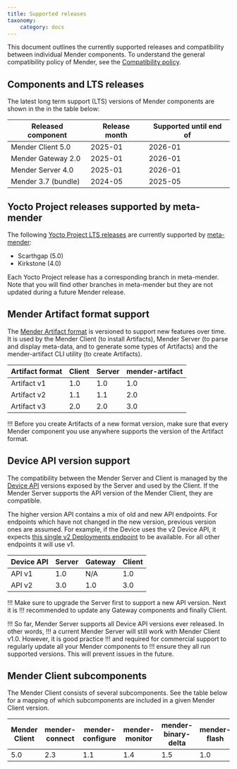 ```yaml
---
title: Supported releases
taxonomy:
    category: docs
---
```


This document outlines the currently supported releases and compatibility between
individual Mender components. To understand the general compatibility policy
of Mender, see the [Compatibility policy](../../02.Overview/15.Compatibility-policy/docs.md).


## Components and LTS releases

The latest long term support (LTS) versions of Mender components are shown in the
in the table below:

| Released component  | Release month | Supported until end of |
| ------------------- | ------------- | ---------------------- |
| Mender Client 5.0   | 2025-01       | 2026-01                |
| Mender Gateway 2.0  | 2025-01       | 2026-01                |
| Mender Server 4.0   | 2025-01       | 2026-01                |
| Mender 3.7 (bundle) | 2024-05       | 2025-05                |


## Yocto Project releases supported by meta-mender

The following [Yocto Project LTS releases](https://wiki.yoctoproject.org/wiki/Releases?target=_blank)
are currently supported by [meta-mender](https://github.com/mendersoftware/meta-mender?target=_blank):

* Scarthgap (5.0)
* Kirkstone (4.0)

Each Yocto Project release has a corresponding branch in meta-mender.
Note that you will find other branches in meta-mender but they are not
updated during a future Mender release.


## Mender Artifact format support

The [Mender Artifact format](../../02.Overview/03.Artifact/docs.md) is versioned
to support new features over time. It is used by the Mender Client (to install Artifacts),
Mender Server (to parse and display meta-data, and to generate some types of Artifacts)
and the mender-artifact CLI utility (to create Artifacts).

| Artifact format | Client | Server | mender-artifact |
| --------------- | ------ | ------ | --------------- |
| Artifact v1     | 1.0    | 1.0    | 1.0             |
| Artifact v2     | 1.1    | 1.1    | 2.0             |
| Artifact v3     | 2.0    | 2.0    | 3.0             |

!!! Before you create Artifacts of a new format version, make sure that every Mender
component you use anywhere supports the version of the Artifact format.


## Device API version support

The compatibility between the Mender Server and Client is managed by the
[Device API](https://docs.mender.io/api/#device-apis?target=_blank#device-apis)
versions exposed by the Server and used by the Client.
If the Mender Server supports the API version of the Mender Client, they are compatible.

The higher version API contains a mix of old and new API endpoints. For endpoints which
have not changed in the new version, previous version ones are assumed. For example, if
the Device uses the v2 Device API, it expects
[this single v2 Deployments endpoint](https://docs.mender.io/api/?target=_blank#device-api-deployments-v2)
to be available. For all other endpoints it will use v1.

| Device API | Server | Gateway | Client |
| ---------- | ------ | ------- | ------ |
| API v1     | 1.0    | N/A     | 1.0    |
| API v2     | 3.0    | 1.0     | 3.0    |

!!! Make sure to upgrade the Server first to support a new API version. Next it is
!!! recommended to update any Gateway components and finally Client.

!!! So far, Mender Server supports all Device API versions ever released. In other words,
!!! a current Mender Server will still work with Mender Client v1.0. However, it is good practice
!!! and required for commercial support to regularly update all your Mender components to
!!! ensure they all run supported versions. This will prevent issues in the future.


## Mender Client subcomponents
The Mender Client consists of several subcomponents. See the table below for a mapping
of which subcomponents are included in a given Mender Client version.

| Mender Client | mender-connect | mender-configure | mender-monitor | mender-binary-delta | mender-flash |
| ------------- | -------------- | ---------------- | -------------- | ------------------- | ------------ |
| 5.0           | 2.3            | 1.1              | 1.4            | 1.5                 | 1.0          |
